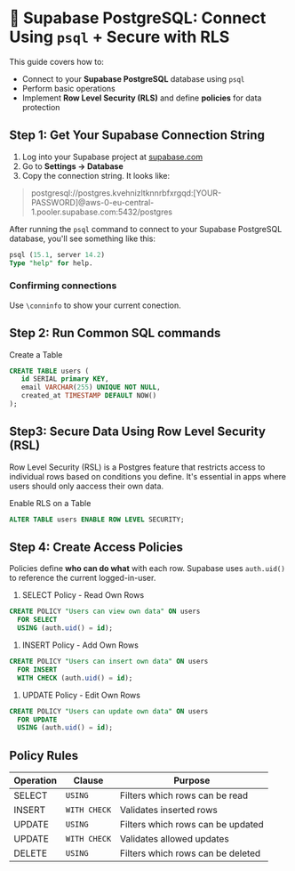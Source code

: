 # 🚀 Supabase PostgreSQL: Connect Using `psql` + Secure with RLS

This guide covers how to:

- Connect to your **Supabase PostgreSQL** database using `psql`
- Perform basic operations
- Implement **Row Level Security (RLS)** and define **policies** for data protection

## Step 1: Get Your Supabase Connection String

1. Log into your Supabase project at [supabase.com](https://supabase.com)
2. Go to **Settings → Database**
3. Copy the connection string. It looks like:

> postgresql://postgres.kvehnizltknnrbfxrgqd:[YOUR-PASSWORD]@aws-0-eu-central-1.pooler.supabase.com:5432/postgres

After running the `psql` command to connect to your Supabase PostgreSQL database, you'll see something like this:

```sql
psql (15.1, server 14.2)
Type "help" for help.
```

### Confirming connections

Use `\conninfo` to show your current conection.

## Step 2: Run Common SQL commands

Create a Table

```sql
CREATE TABLE users (
   id SERIAL primary KEY,
   email VARCHAR(255) UNIQUE NOT NULL,
   created_at TIMESTAMP DEFAULT NOW()
);
```

## Step3: Secure Data Using Row Level Security (RSL)

Row Level Security (RSL) is a Postgres feature that restricts access to individual rows based on conditions you define. It's essential in apps where users should only aaccess their own data.

Enable RLS on a Table

```sql
ALTER TABLE users ENABLE ROW LEVEL SECURITY;
```

## Step 4: Create Access Policies

Policies define **who can do what** with each row. Supabase uses `auth.uid()` to reference the current logged-in-user.

1. SELECT Policy - Read Own Rows

```sql
CREATE POLICY "Users can view own data" ON users
  FOR SELECT
  USING (auth.uid() = id);
```

1. INSERT Policy - Add Own Rows

```sql
CREATE POLICY "Users can insert own data" ON users
  FOR INSERT
  WITH CHECK (auth.uid() = id);
```

1. UPDATE Policy - Edit Own Rows

```sql
CREATE POLICY "Users can update own data" ON users
  FOR UPDATE
  USING (auth.uid() = id);
```

## Policy Rules

| Operation | Clause       | Purpose                           |
| --------- | ------------ | --------------------------------- |
| SELECT    | `USING`      | Filters which rows can be read    |
| INSERT    | `WITH CHECK` | Validates inserted rows           |
| UPDATE    | `USING`      | Filters which rows can be updated |
| UPDATE    | `WITH CHECK` | Validates allowed updates         |
| DELETE    | `USING`      | Filters which rows can be deleted |

